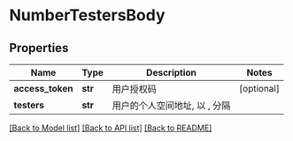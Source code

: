 # NumberTestersBody

## Properties
Name | Type | Description | Notes
------------ | ------------- | ------------- | -------------
**access_token** | **str** | 用户授权码 | [optional] 
**testers** | **str** | 用户的个人空间地址, 以 , 分隔 | 

[[Back to Model list]](../README.md#documentation-for-models) [[Back to API list]](../README.md#documentation-for-api-endpoints) [[Back to README]](../README.md)

